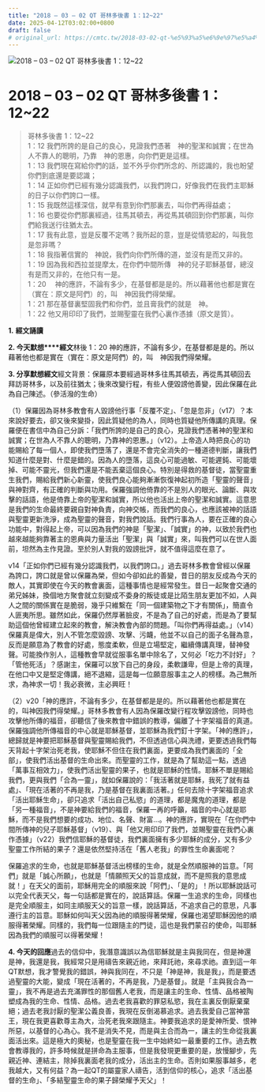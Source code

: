 ```yaml
---
title: "2018 – 03 – 02 QT 哥林多後書 1：12~22"
date: 2025-04-12T03:02:00+0800
draft: false
# original_url: https://cmtc.tw/2018-03-02-qt-%e5%93%a5%e6%9e%97%e5%a4%9a%e5%be%8c%e6%9b%b8-1%ef%bc%9a1222
---
```


![2018 – 03 – 02 QT 哥林多後書 1：12\~22](/images/qt.jpg   "2018 – 03 – 02 QT 哥林多後書 1：12\~22")

# 2018 – 03 – 02 QT 哥林多後書 1：12\~22

> 哥林多後書 1：12\~22  
> 1：12 我們所誇的是自己的良心，見證我們憑著　神的聖潔和誠實；在世為人不靠人的聰明，乃靠　神的恩惠，向你們更是這樣。  
> 1：13 我們現在寫給你們的話，並不外乎你們所念的、所認識的，我也盼望你們到底還是要認識；  
> 1：14 正如你們已經有幾分認識我們，以我們誇口，好像我們在我們主耶穌的日子以你們誇口一樣。  
> 1：15 我既然這樣深信，就早有意到你們那裏去，叫你們再得益處；  
> 1：16 也要從你們那裏經過，往馬其頓去，再從馬其頓回到你們那裏，叫你們給我送行往猶太去。  
> 1：17 我有此意，豈是反覆不定嗎？我所起的意，豈是從情慾起的，叫我忽是忽非嗎？  
> 1：18 我指著信實的　神說，我們向你們所傳的道，並沒有是而又非的。  
> 1：19 因為我和西拉並提摩太，在你們中間所傳　神的兒子耶穌基督，總沒有是而又非的，在他只有一是。  
> 1：20 　神的應許，不論有多少，在基督都是是的。所以藉著他也都是實在（實在：原文是阿們）的，叫　神因我們得榮耀。  
> 1：21 那在基督裏堅固我們和你們，並且膏我們的就是　神。  
> 1：22 他又用印印了我們，並賜聖靈在我們心裏作憑據（原文是質）。

**1.** **經文誦讀**

**2. 今天默想****經文**林後 1：20 神的應許，不論有多少，在基督都是是的。所以藉著他也都是實在（實在：原文是阿們）的，叫　神因我們得榮耀。

**3. 分享默想經文**經文背景：保羅原本要經過哥林多往馬其頓去，再從馬其頓回去拜訪哥林多，以及前往猶太；後來改變行程，有些人便毀謗他善變，因此保羅在此為自己陳述。（參活潑的生命）

（1）保羅因為哥林多教會有人毀謗他行事「反覆不定」、「忽是忽非」（v17）？本來說好要去，卻又後來變掛，因此質疑他的為人，同時也質疑他所傳講的真理。保羅便在書信中為自己分訴：「我們所誇的是自己的良心，見證我們憑著神的聖潔和誠實；在世為人不靠人的聰明，乃靠神的恩惠。」（v12）。上帝造人時把良心的功能賜給了每一個人，即使我們墮落了，還是不會完全消失的一種道德判斷，讓我們知道什麼是對、什麼是錯的。因為人的墮落，這良心可能過敏、可能遲鈍、可能壞掉、可能不靈光，但我們還是不能丟棄這個良心。特別是得救的基督徒，當聖靈重生我們，賜給我們新心新靈，使我們良心能夠漸漸恢復神起初所造「聖靈的聲音」與神對齊，有正確的判斷與功用。保羅強調他倚靠的不是別人的眼光、論斷、與攻擊的話語，他是倚靠上帝的聖潔和誠實，所以他也活出上帝的聖潔和誠實。這意思是我們的生命最終要親自對神負責，向神交帳，而我們的良心，也應該被神的話語與聖靈更新洗淨，成為聖靈的聲音，對我們說話。我們行事為人，要在正確的良心功能中，對得起上帝，可以因為我們的神是「聖潔」、「誠實」的神，以致於我們也越來越能夠靠著主的恩典與力量活出「聖潔」與「誠實」來，叫我們可以在世人面前，坦然為主作見證。至於別人對我的毀謗批評，就不值得這麼在意了。

v14「正如你們已經有幾分認識我們，以我們誇口。」過去哥林多教會曾經以保羅為誇口，誇口就是曾以保羅為榮，但如今卻如此的善變，昔日的朋友反成為今天的敵人，其實即使在今天的教會裏面，這種事情也是經常發生。昔日一起聚會交通的弟兄姊妹，換個地方聚會就立刻變成不委身的叛徒或是比陌生朋友更加不如，人與人之間的關係實在是脆弱，幾乎只維繫在「同一個建築物之下才有關係」，簡直令人匪夷所思。雖然如此，保羅仍然厚著臉皮，不是為了自己的好處，而是為了要幫助這個他曾經建立起來的教會，解決教會內部的問題。「叫你們再得益處。」（v14）保羅真是偉大，別人不管怎麼毀謗、攻擊、污衊，他並不以自己的面子名聲為意，反而是願意為了教會的好處，態度柔軟，但是立場堅定，繼續傳講真理，替神發聲。可能換作別人，這種教會早就從服事名單中除名了，又何必「吃力不討好」？「管他死活」？感謝主，保羅可以放下自己的身段，柔軟謙卑，但是上帝的真理，在他口中又是堅定傳講，絕不退縮，這是每一位願意服事主之人的榜樣。為己無所求，為神求一切！我必衰微，主必興旺！

（2）v20「神的應許，不論有多少，在基督都是是的。所以藉著他也都是實在的，叫神因我們得榮耀。」哥林多教會有人因為保羅改變行程攻擊毀謗他，同時也攻擊他所傳的福音，卻聽信了後來教會中錯誤的教導，偏離了十字架福音的真道。保羅強調他所傳福音的中心就是耶穌基督，並耶穌為我們釘十字架。「神的應許」，總歸就是神要把耶穌基督與聖靈賜給我們，不但透過信心與洗禮，更要透過我們每天背起十字架治死老我，使耶穌不但住在我們裏面，更要成為我們裏面的「全部」，使我們活出基督的生命出來。而聖靈的工作，就是為了幫助這一點，透過「萬事互相效力」，使我們活出聖靈的果子，也就是耶穌的性情。耶穌不單是賜給我們，更與我們「合為一靈」，就如保羅說的：「我活著就是耶穌，我死了就有益處」、「現在活著的不再是我，乃是基督在我裏面活著。」任何去除十字架福音追求「活出耶穌生命」，卻只追求「活出自己私慾」的道理，都是魔鬼的道理，都是「另一種福音」，不是神要給我們的福音，保羅一再的呼籲，福音的中心就是耶穌，而不是我們想要的成功、地位、名聲、財富…。神的應許，實現在「在你們中間所傳神的兒子耶穌基督」（v19）、與「他又用印印了我們，並賜聖靈在我們心裏作憑據」（v22）我們信耶穌的基督徒，我們裏面擁有多少耶穌的成分，又有多少聖靈工作所結的果子？還是依然堅持活在「舊人老我」的罪性生命裏面呢？

保羅追求的生命，也就是耶穌基督活出榜樣的生命，就是全然順服神的旨意。「阿們」就是「誠心所願」，也就是「情願照天父的旨意成就，而不是照我的意思成就！」在天父的面前，耶穌用完全的順服來說「阿們」、「是的」！所以耶穌說話可以完全代表天父，每一句話都是實在的，說話算話。保羅一生追求的生命，同樣也是完全順服主，如同主順服天父的旨意一樣，說話算話，不追求自己的意思，凡事遵行主的旨意。耶穌如何叫天父因為祂的順服得著榮耀，保羅也渴望耶穌因他的順服得著榮耀。同樣的，我們每一位跟隨主的門徒，這也是我們蒙召的使命，叫耶穌因為我們的順服可以得著榮耀！

**4. 今天的回應**過去的信仰中，我潛意識誤以為信耶穌就是主與我同在，但是神還是神，我還是我，我經常只是用禱告來親近祂，來拜託祂，來尋求祂。直到這一年QT默想，我才警覺我的錯誤，神與我同在，不只是「神是神，我是我」，而是要透過聖靈的大能，變成「現在活著的，不再是我，乃是基督」。就是「主與我合為一靈」，我不再是過去充滿罪性的那個舊人老我，而是讓主的生命、性情、品格被陶塑成為我的生命、性情、品格。過去老我喜歡的罪惡私慾，我在主裏反倒厭棄棄絕；過去老我討厭的聖潔公義良善，我現在反倒渴慕追求。過去我愛自己當神當王，現在我更喜歡尊主為大，治死老我來跟隨主。神要我追求的是愛神所愛、恨神所惡，以基督的心為心。我不是消失不見，而是與主合而為一，讓主的生命從我裏面活出來。這是極大的奧秘，也是聖靈在我一生中始終如一最重要的工作。過去教會教導我的，許多時候就是拼命為主服事，但是我發現更重要的是，放慢腳步，先親近神、連結主，除掉我裏面老我的成分，活出主的生命。否則如果服事越多，老我越大，又有何益？為一起QT的屬靈家人禱告，活到信仰的核心，追求「活出基督的生命」、「多結聖靈生命的果子歸榮耀予天父」！